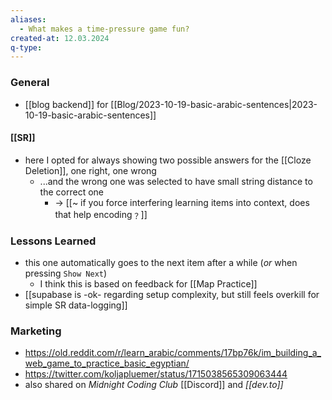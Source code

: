 ```yaml
---
aliases: 
  - What makes a time-pressure game fun?
created-at: 12.03.2024
q-type: 
---
```

### General

- [[blog backend]] for [[Blog/2023-10-19-basic-arabic-sentences|2023-10-19-basic-arabic-sentences]]
#### [[SR]]

- here I opted for always showing two possible answers for the [[Cloze Deletion]], one right, one wrong
    - ...and the wrong one was selected to have small string distance to the correct one
	    - → [[~ if you force interfering learning items into context, does that help encoding﹖]]

### Lessons Learned

- this one automatically goes to the next item after a while (*or* when pressing `Show Next`)
	- I think this is based on feedback for [[Map Practice]]
- [[supabase is -ok- regarding setup complexity, but still feels overkill for simple SR data-logging]]


### Marketing 

- <https://old.reddit.com/r/learn_arabic/comments/17bp76k/im_building_a_web_game_to_practice_basic_egyptian/>
- <https://twitter.com/koljapluemer/status/1715038565309063444>
- also shared on *Midnight Coding Club* [[Discord]] and *[[dev.to]]*